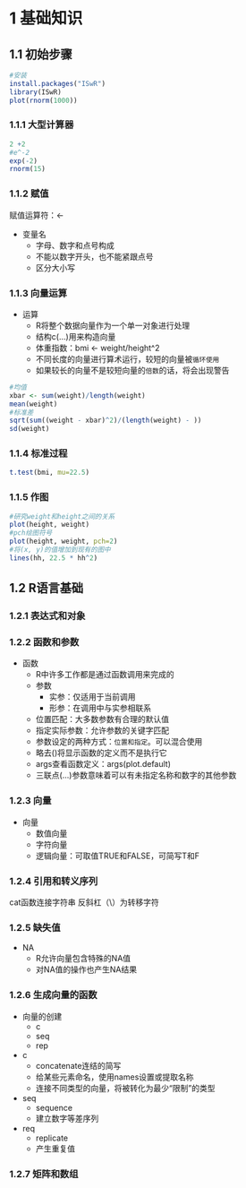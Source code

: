 

# 1 基础知识

## 1.1 初始步骤

```r
#安装
install.packages("ISwR")
library(ISwR)
plot(rnorm(1000))
```

### 1.1.1 大型计算器


```r
2 +2 
#e^-2
exp(-2)
rnorm(15)
```

### 1.1.2 赋值

赋值运算符：<-

* 变量名
  * 字母、数字和点号构成
  * 不能以数字开头，也不能紧跟点号
  * 区分大小写

### 1.1.3 向量运算

* 运算
  * R将整个数据向量作为一个单一对象进行处理
  * 结构c(...)用来构造向量
  * 体重指数：bmi <- weight/height^2
  * 不同长度的向量进行算术运行，较短的向量被`循环使用`
  * 如果较长的向量不是较短向量的`倍数`的话，将会出现警告

```r
#均值
xbar <- sum(weight)/length(weight)
mean(weight)
#标准差
sqrt(sum((weight - xbar)^2)/(length(weight) - ))
sd(weight)
```

### 1.1.4 标准过程

```r
t.test(bmi, mu=22.5)
```

### 1.1.5 作图

```r
#研究weight和height之间的关系
plot(height, weight)
#pch绘图符号
plot(height, weight, pch=2)
#将(x, y)的值增加到现有的图中
lines(hh, 22.5 * hh^2)
```

## 1.2 R语言基础

### 1.2.1 表达式和对象

### 1.2.2 函数和参数

* 函数
  * R中许多工作都是通过函数调用来完成的
  * 参数
    * 实参：仅适用于当前调用
    * 形参：在调用中与实参相联系
  * 位置匹配：大多数参数有合理的默认值
  * 指定实际参数：允许参数的关键字匹配
  * 参数设定的两种方式：`位置和指定`。可以混合使用
  * 略去()将显示函数的定义而不是执行它
  * args查看函数定义：args(plot.default)
  * 三联点(...)参数意味着可以有未指定名称和数字的其他参数

### 1.2.3 向量

* 向量
  * 数值向量
  * 字符向量
  * 逻辑向量：可取值TRUE和FALSE，可简写T和F

### 1.2.4 引用和转义序列

cat函数连接字符串
反斜杠（\）为转移字符

### 1.2.5 缺失值

* NA
  * R允许向量包含特殊的NA值
  * 对NA值的操作也产生NA结果

### 1.2.6 生成向量的函数

* 向量的创建
  * c
  * seq
  * rep
* c
  * concatenate连结的简写
  * 给某些元素命名，使用names设置或提取名称
  * 连接不同类型的向量，将被转化为最少“限制”的类型
* seq
  * sequence
  * 建立数字等差序列
* req
  * replicate
  * 产生重复值

### 1.2.7 矩阵和数组

  
